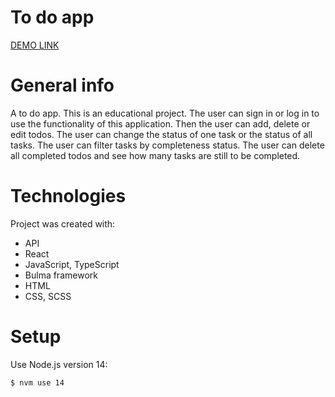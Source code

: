 # To do app
[DEMO LINK](https://batstolya.github.io/react-todo-app/)
# General info
A to do app. This is an educational project. The user can sign in or log in to use the functionality of this application. Then the user can add, delete or edit todos. The user can change the status of one task or the status of all tasks. The user can filter tasks by completeness status. The user can delete all completed todos and see how many tasks are still to be completed.
# Technologies
Project was created with:

- API
- React
- JavaScript, TypeScript
- Bulma framework
- HTML
- CSS, SCSS

# Setup
Use Node.js version 14:
```bash
$ nvm use 14
